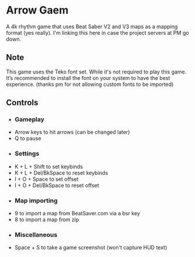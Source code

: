 # Arrow Gaem
A 4k rhythm game that uses Beat Saber V2 and V3 maps as a mapping format (yes really). I'm linking this here in case the project servers at PM go down.

## Note
This game uses the Teko font set. While it's not required to play this game. It’s recommended to install the font on your system to have the best experience. (thanks pm for not allowing custom fonts to be imported)

## Controls
- ### Gameplay
- Arrow keys to hit arrows (can be changed later)
- Q to pause
- ### Settings
- K + L + Shift to set keybinds
- K + L + Del/BkSpace to reset keybinds
- I + O + Space to set offset
- I + O + Del/BkSpace to reset offset
- ### Map importing
- 9 to import a map from BeatSaver.com via a bsr key
- 8 to import a map from zip
- ### Miscellaneous
- Space + S to take a game screenshot (won't capture HUD text)


